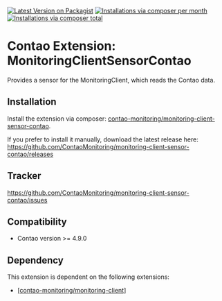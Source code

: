 [![Latest Version on Packagist](http://img.shields.io/packagist/v/contao-monitoring/monitoring-client-sensor-contao.svg?style=flat)](https://packagist.org/packages/contao-monitoring/monitoring-client-sensor-contao)
[![Installations via composer per month](http://img.shields.io/packagist/dm/contao-monitoring/monitoring-client-sensor-contao.svg?style=flat)](https://packagist.org/packages/contao-monitoring/monitoring-client-sensor-contao)
[![Installations via composer total](http://img.shields.io/packagist/dt/contao-monitoring/monitoring-client-sensor-contao.svg?style=flat)](https://packagist.org/packages/contao-monitoring/monitoring-client-sensor-contao)

Contao Extension: MonitoringClientSensorContao
==============================================

Provides a sensor for the MonitoringClient, which reads the Contao data.


Installation
------------

Install the extension via composer: [contao-monitoring/monitoring-client-sensor-contao](https://packagist.org/packages/contao-monitoring/monitoring-client-sensor-contao).

If you prefer to install it manually, download the latest release here: https://github.com/ContaoMonitoring/monitoring-client-sensor-contao/releases


Tracker
-------

https://github.com/ContaoMonitoring/monitoring-client-sensor-contao/issues


Compatibility
-------------

- Contao version >= 4.9.0


Dependency
----------

This extension is dependent on the following extensions:

- [[contao-monitoring/monitoring-client]](https://packagist.org/packages/contao-monitoring/monitoring-client)
